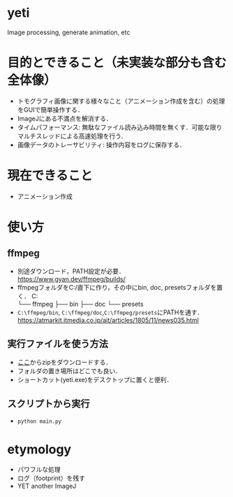 # yeti
Image processing, generate animation, etc

# 目的とできること（未実装な部分も含む全体像）
- トモグラフィ画像に関する様々なこと（アニメーション作成を含む）の処理をGUIで簡単操作する．
- ImageJにある不満点を解消する．
- タイムパフォーマンス: 無駄なファイル読み込み時間を無くす．可能な限りマルチスレッドによる高速処理を行う．
- 画像データのトレーサビリティ: 操作内容をログに保存する．

# 現在できること
- アニメーション作成

# 使い方
## ffmpeg
- 別途ダウンロード，PATH設定が必要．  
https://www.gyan.dev/ffmpeg/builds/
- ffmpegフォルダをC:/直下に作り，その中にbin, doc, presetsフォルダを置く．
C:\
└── ffmpeg
    ├── bin
    ├── doc
    └── presets
- `C:\ffmpeg/bin`, `C:\ffmpeg/doc`,`C:\ffmpeg/presets`にPATHを通す．    
https://atmarkit.itmedia.co.jp/ait/articles/1805/11/news035.html
## 実行ファイルを使う方法
- [ここ](https://github.com/hokudai-paleo/yeti/releases)からzipをダウンロードする．
- フォルダの置き場所はどこでも良い．
- ショートカット(yeti.exe)をデスクトップに置くと便利．
## スクリプトから実行
- `python main.py`


# etymology
- パワフルな処理
- ログ（footprint）を残す
- YET another ImageJ
